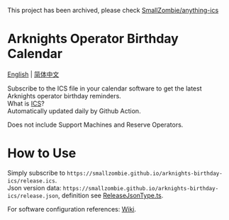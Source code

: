 This project has been archived, please check [SmallZombie/anything-ics](https://github.com/SmallZombie/anything-ics)


# Arknights Operator Birthday Calendar
[English](README.md) | [简体中文](README.zh-CN.md)

Subscribe to the ICS file in your calendar software to get the latest Arknights operator birthday reminders.\
What is [ICS](https://en.wikipedia.org/wiki/ICalendar)?\
Automatically updated daily by Github Action.

Does not include Support Machines and Reserve Operators.

# How to Use
Simply subscribe to `https://smallzombie.github.io/arknights-birthday-ics/release.ics`.\
Json version data: `https://smallzombie.github.io/arknights-birthday-ics/release.json`, definition see [ReleaseJsonType.ts](src/type/ReleaseJsonType.ts).

For software configuration references: [Wiki](https://github.com/SmallZombie/genshin-birthday-ics/wiki).
